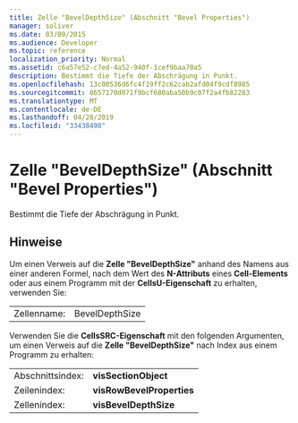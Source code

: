 ```yaml
---
title: Zelle "BevelDepthSize" (Abschnitt "Bevel Properties")
manager: soliver
ms.date: 03/09/2015
ms.audience: Developer
ms.topic: reference
localization_priority: Normal
ms.assetid: c6a57e52-c7ed-4a52-940f-1cef9baa70a5
description: Bestimmt die Tiefe der Abschrägung in Punkt.
ms.openlocfilehash: 13c00536d6fc4f19ff2c62cab2afd04f9cdf8985
ms.sourcegitcommit: 8657170d071f9bcf680aba50b9c07f2a4fb82283
ms.translationtype: MT
ms.contentlocale: de-DE
ms.lasthandoff: 04/28/2019
ms.locfileid: "33438498"
---
```

# <a name="beveldepthsize-cell-bevel-properties-section"></a>Zelle "BevelDepthSize" (Abschnitt "Bevel Properties")

Bestimmt die Tiefe der Abschrägung in Punkt. 
  
## <a name="remarks"></a>Hinweise

Um einen Verweis auf die **Zelle "BevelDepthSize"** anhand des Namens aus einer anderen Formel, nach dem Wert des **N-Attributs** eines **Cell-Elements** oder aus einem Programm mit der **CellsU-Eigenschaft** zu erhalten, verwenden Sie: 
  
|||
|:-----|:-----|
| Zellenname:  <br/> | BevelDepthSize  <br/> |
   
Verwenden Sie die **CellsSRC-Eigenschaft** mit den folgenden Argumenten, um einen Verweis auf die **Zelle "BevelDepthSize"** nach Index aus einem Programm zu erhalten: 
  
|||
|:-----|:-----|
| Abschnittsindex:  <br/> |**visSectionObject** <br/> |
| Zeilenindex:  <br/> |**visRowBevelProperties** <br/> |
| Zellenindex:  <br/> |**visBevelDepthSize** <br/> |
   


